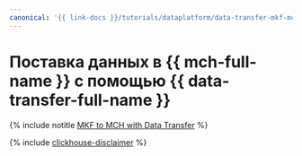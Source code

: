 ```yaml
---
canonical: '{{ link-docs }}/tutorials/dataplatform/data-transfer-mkf-mch'
---
```


# Поставка данных в {{ mch-full-name }} с помощью {{ data-transfer-full-name }}


{% include notitle [MKF to MCH with Data Transfer](../../_tutorials/dataplatform/mkf-mch-migration.md) %}

{% include [clickhouse-disclaimer](../../_includes/clickhouse-disclaimer.md) %}

